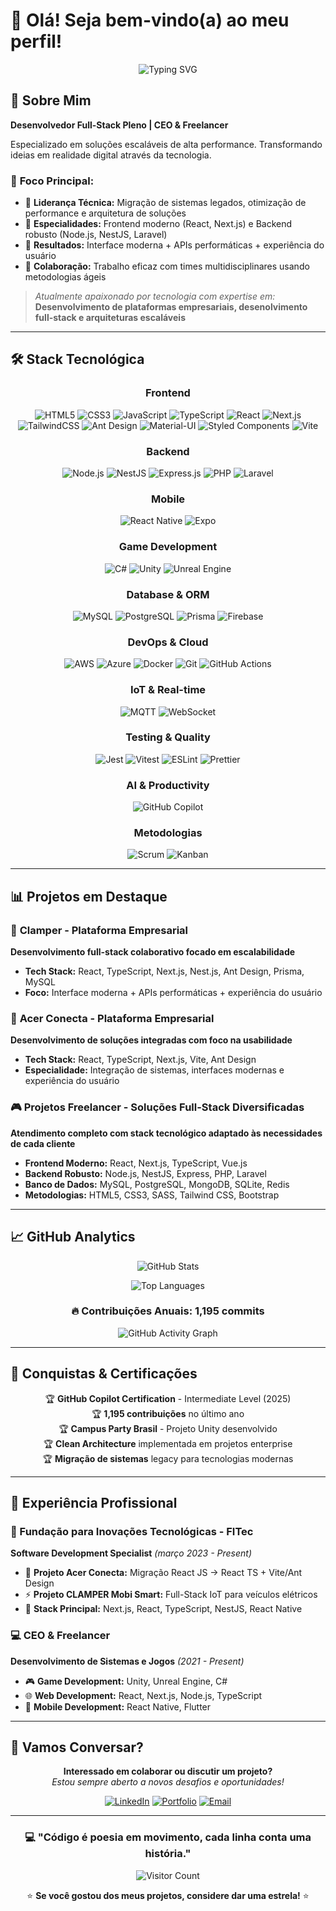 # 👋 Olá! Seja bem-vindo(a) ao meu perfil!

<div align="center">

![Typing SVG](https://readme-typing-svg.herokuapp.com/?color=00bfbf&size=35&center=true&vCenter=true&width=1000&lines=Olá,+meu+nome+é+Lucas+Pereira+dos+Reis;Tenho+30+anos+e+sou+do+Brasil;Desenvolvedor+Full-Stack+Pleno;Especializado+em+React,+Next.js+e+TypeScript;Bem-vindo+ao+meu+GitHub!)

</div>

## 🚀 Sobre Mim

**Desenvolvedor Full-Stack Pleno | CEO & Freelancer**

Especializado em soluções escaláveis de alta performance. Transformando ideias em realidade digital através da tecnologia.

### 🎯 **Foco Principal:**
- 🔹 **Liderança Técnica:** Migração de sistemas legados, otimização de performance e arquitetura de soluções
- 🔹 **Especialidades:** Frontend moderno (React, Next.js) e Backend robusto (Node.js, NestJS, Laravel)  
- 🔹 **Resultados:** Interface moderna + APIs performáticas + experiência do usuário
- 🔹 **Colaboração:** Trabalho eficaz com times multidisciplinares usando metodologias ágeis

> *Atualmente apaixonado por tecnologia com expertise em:*
> **Desenvolvimento de plataformas empresariais, desenolvimento full-stack e arquiteturas escaláveis**

---

## 🛠️ **Stack Tecnológica**

<div align="center">

### **Frontend**
![HTML5](https://img.shields.io/badge/HTML5-E34F26?style=for-the-badge&logo=html5&logoColor=white)
![CSS3](https://img.shields.io/badge/CSS3-1572B6?style=for-the-badge&logo=css3&logoColor=white)
![JavaScript](https://img.shields.io/badge/JavaScript-F7DF1E?style=for-the-badge&logo=javascript&logoColor=black)
![TypeScript](https://img.shields.io/badge/TypeScript-007ACC?style=for-the-badge&logo=typescript&logoColor=white)
![React](https://img.shields.io/badge/React-20232A?style=for-the-badge&logo=react&logoColor=61DAFB)
![Next.js](https://img.shields.io/badge/Next.js-000000?style=for-the-badge&logo=next.js&logoColor=white)
![TailwindCSS](https://img.shields.io/badge/Tailwind_CSS-38B2AC?style=for-the-badge&logo=tailwind-css&logoColor=white)
![Ant Design](https://img.shields.io/badge/Ant_Design-0170FE?style=for-the-badge&logo=ant-design&logoColor=white)
![Material-UI](https://img.shields.io/badge/Material--UI-0081CB?style=for-the-badge&logo=material-ui&logoColor=white)
![Styled Components](https://img.shields.io/badge/styled--components-DB7093?style=for-the-badge&logo=styled-components&logoColor=white)
![Vite](https://img.shields.io/badge/Vite-646CFF?style=for-the-badge&logo=vite&logoColor=white)

### **Backend**
![Node.js](https://img.shields.io/badge/Node.js-43853D?style=for-the-badge&logo=node.js&logoColor=white)
![NestJS](https://img.shields.io/badge/NestJS-E0234E?style=for-the-badge&logo=nestjs&logoColor=white)
![Express.js](https://img.shields.io/badge/Express.js-404D59?style=for-the-badge&logo=express&logoColor=white)
![PHP](https://img.shields.io/badge/PHP-777BB4?style=for-the-badge&logo=php&logoColor=white)
![Laravel](https://img.shields.io/badge/Laravel-FF2D20?style=for-the-badge&logo=laravel&logoColor=white)

### **Mobile**
![React Native](https://img.shields.io/badge/React_Native-20232A?style=for-the-badge&logo=react&logoColor=61DAFB)
![Expo](https://img.shields.io/badge/Expo-1B1F23?style=for-the-badge&logo=expo&logoColor=white)

### **Game Development**
![C#](https://img.shields.io/badge/C%23-239120?style=for-the-badge&logo=c-sharp&logoColor=white)
![Unity](https://img.shields.io/badge/Unity-100000?style=for-the-badge&logo=unity&logoColor=white)
![Unreal Engine](https://img.shields.io/badge/Unreal_Engine-313131?style=for-the-badge&logo=unreal-engine&logoColor=white)

### **Database & ORM**
![MySQL](https://img.shields.io/badge/MySQL-4479A1?style=for-the-badge&logo=mysql&logoColor=white)
![PostgreSQL](https://img.shields.io/badge/PostgreSQL-316192?style=for-the-badge&logo=postgresql&logoColor=white)
![Prisma](https://img.shields.io/badge/Prisma-2D3748?style=for-the-badge&logo=prisma&logoColor=white)
![Firebase](https://img.shields.io/badge/Firebase-FFCA28?style=for-the-badge&logo=firebase&logoColor=black)

### **DevOps & Cloud**
![AWS](https://img.shields.io/badge/AWS-232F3E?style=for-the-badge&logo=amazon-aws&logoColor=white)
![Azure](https://img.shields.io/badge/Azure-0078D4?style=for-the-badge&logo=microsoft-azure&logoColor=white)
![Docker](https://img.shields.io/badge/Docker-2496ED?style=for-the-badge&logo=docker&logoColor=white)
![Git](https://img.shields.io/badge/Git-F05032?style=for-the-badge&logo=git&logoColor=white)
![GitHub Actions](https://img.shields.io/badge/GitHub_Actions-2088FF?style=for-the-badge&logo=github-actions&logoColor=white)

### **IoT & Real-time**
![MQTT](https://img.shields.io/badge/MQTT-660066?style=for-the-badge&logo=mqtt&logoColor=white)
![WebSocket](https://img.shields.io/badge/WebSocket-010101?style=for-the-badge&logo=websocket&logoColor=white)

### **Testing & Quality**
![Jest](https://img.shields.io/badge/Jest-C21325?style=for-the-badge&logo=jest&logoColor=white)
![Vitest](https://img.shields.io/badge/Vitest-6E9F18?style=for-the-badge&logo=vitest&logoColor=white)
![ESLint](https://img.shields.io/badge/ESLint-4B32C3?style=for-the-badge&logo=eslint&logoColor=white)
![Prettier](https://img.shields.io/badge/Prettier-F7B93E?style=for-the-badge&logo=prettier&logoColor=black)

### **AI & Productivity**
![GitHub Copilot](https://img.shields.io/badge/GitHub_Copilot-000000?style=for-the-badge&logo=github-copilot&logoColor=white)

### **Metodologias**
![Scrum](https://img.shields.io/badge/Scrum-6DB33F?style=for-the-badge&logo=scrumalliance&logoColor=white)
![Kanban](https://img.shields.io/badge/Kanban-0052CC?style=for-the-badge&logo=kanban&logoColor=white)

</div>

---

## 📊 **Projetos em Destaque**

### 🏢 **Clamper - Plataforma Empresarial**
**Desenvolvimento full-stack colaborativo focado em escalabilidade**
- **Tech Stack:** React, TypeScript, Next.js, Nest.js, Ant Design, Prisma, MySQL
- **Foco:** Interface moderna + APIs performáticas + experiência do usuário

### 🔧 **Acer Conecta - Plataforma Empresarial**  
**Desenvolvimento de soluções integradas com foco na usabilidade**
- **Tech Stack:** React, TypeScript, Next.js, Vite, Ant Design
- **Especialidade:** Integração de sistemas, interfaces modernas e experiência do usuário

### 🎮 **Projetos Freelancer - Soluções Full-Stack Diversificadas**
**Atendimento completo com stack tecnológico adaptado às necessidades de cada cliente**
- **Frontend Moderno:** React, Next.js, TypeScript, Vue.js
- **Backend Robusto:** Node.js, NestJS, Express, PHP, Laravel  
- **Banco de Dados:** MySQL, PostgreSQL, MongoDB, SQLite, Redis
- **Metodologias:** HTML5, CSS3, SASS, Tailwind CSS, Bootstrap

---

## 📈 **GitHub Analytics**

<div align="center">
  
![GitHub Stats](https://github-readme-stats.vercel.app/api?username=lucascodev&show_icons=true&theme=tokyonight&include_all_commits=true&count_private=true)

![Top Languages](https://github-readme-stats.vercel.app/api/top-langs/?username=lucascodev&layout=compact&langs_count=7&theme=tokyonight)

</div>

<div align="center">

### 🔥 **Contribuições Anuais: 1,195 commits**
![GitHub Activity Graph](https://github-readme-activity-graph.vercel.app/graph?username=lucascodev&theme=tokyo-night)

</div>

---

## 🎯 **Conquistas & Certificações**

<div align="center">

🏆 **GitHub Copilot Certification** - Intermediate Level (2025)  
🏆 **1,195 contribuições** no último ano  
🏆 **Campus Party Brasil** - Projeto Unity desenvolvido  
🏆 **Clean Architecture** implementada em projetos enterprise  
🏆 **Migração de sistemas** legacy para tecnologias modernas  

</div>

---

## 💼 **Experiência Profissional**

### **🏢 Fundação para Inovações Tecnológicas - FITec**
**Software Development Specialist** *(março 2023 - Present)*

- 🚀 **Projeto Acer Conecta:** Migração React JS → React TS + Vite/Ant Design
- ⚡ **Projeto CLAMPER Mobi Smart:** Full-Stack IoT para veículos elétricos
- 🔧 **Stack Principal:** Next.js, React, TypeScript, NestJS, React Native

### **💻 CEO & Freelancer**
**Desenvolvimento de Sistemas e Jogos** *(2021 - Present)*

- 🎮 **Game Development:** Unity, Unreal Engine, C#
- 🌐 **Web Development:** React, Next.js, Node.js, TypeScript
- 📱 **Mobile Development:** React Native, Flutter

---

## 🤝 **Vamos Conversar?**

<div align="center">

**Interessado em colaborar ou discutir um projeto?**  
*Estou sempre aberto a novos desafios e oportunidades!*

[![LinkedIn](https://img.shields.io/badge/LinkedIn-0077B5?style=for-the-badge&logo=linkedin&logoColor=white)](https://linkedin.com/in/lucas-pereira-dos-reis)
[![Portfolio](https://img.shields.io/badge/Portfolio-FF5722?style=for-the-badge&logo=todoist&logoColor=white)](https://lucascodev.com.br)
[![Email](https://img.shields.io/badge/Email-D14836?style=for-the-badge&logo=gmail&logoColor=white)](mailto:lucas.codev@hotmail.com)

</div>

---

<div align="center">

### 💻 **"Código é poesia em movimento, cada linha conta uma história."**

![Visitor Count](https://profile-counter.glitch.me/lucascodev/count.svg)

⭐ **Se você gostou dos meus projetos, considere dar uma estrela!** ⭐

</div>

